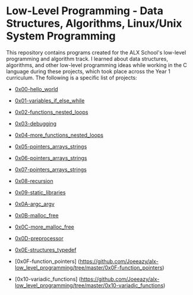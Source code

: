 # Low-Level Programming - Data Structures, Algorithms, Linux/Unix System Programming

This repository contains programs created for the ALX School's low-level programming and algorithm track. I learned about data structures, algorithms, and other low-level programming ideas while working in the C language during these projects, which took place across the Year 1 curriculum. The following is a specific list of projects:

* [0x00-hello_world](https://github.com/Joeeazy/alx-low_level_programming/tree/master/0x00-hello_world)

* [0x01-variables_if_else_while](https://github.com/Joeeazy/alx-low_level_programming/tree/master/0x01-variables_if_else_while)

* [0x02-functions_nested_loops](https://github.com/Joeeazy/alx-low_level_programming/tree/master/0x02-functions_nested_loops)

* [0x03-debugging](https://github.com/Joeeazy/alx-low_level_programming/tree/master/0x03-debugging)

* [0x04-more_functions_nested_loops](https://github.com/Joeeazy/alx-low_level_programming/tree/master/0x04-more_functions_nested_loops)

* [0x05-pointers_arrays_strings](https://github.com/Joeeazy/alx-low_level_programming/tree/master/0x05-pointers_arrays_strings)

* [0x06-pointers_arrays_strings](https://github.com/Joeeazy/alx-low_level_programming/tree/master/0x06-pointers_arrays_strings)

* [0x07-pointers_arrays_strings](https://github.com/Joeeazy/alx-low_level_programming/tree/master/0x07-pointers_arrays_strings)

* [0x08-recursion](https://github.com/Joeeazy/alx-low_level_programming/tree/master/0x08-recursion)

* [0x09-static_libraries](https://github.com/Joeeazy/alx-low_level_programming/tree/master/0x09-static_libraries)

* [0x0A-argc_argv](https://github.com/Joeeazy/alx-low_level_programming/tree/master/0x0A-argc_argv)

* [0x0B-malloc_free](https://github.com/Joeeazy/alx-low_level_programming/tree/master/0x0B-malloc_free)

* [0x0C-more_malloc_free](https://github.com/Joeeazy/alx-low_level_programming/tree/master/0x0C-more_malloc_free)

* [0x0D-preprocessor](https://github.com/Joeeazy/alx-low_level_programming/tree/master/0x0D-preprocessor)

* [0x0E-structures_typedef](https://github.com/Joeeazy/alx-low_level_programming/tree/master/0x0E-structures_typedef)

* [0x0F-function_pointers] (https://github.com/Joeeazy/alx-low_level_programming/tree/master/0x0F-function_pointers)

* [0x10-variadic_functions] (https://github.com/Joeeazy/alx-low_level_programming/tree/master/0x10-variadic_functions)
